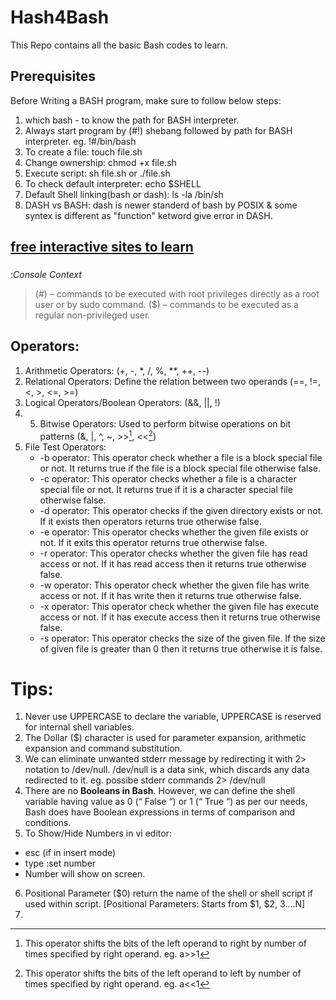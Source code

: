 # Hash4Bash
This Repo contains all the basic Bash codes to learn.

## Prerequisites
Before Writing a BASH program, make sure to follow below steps:

1. which bash - to know the path for BASH interpreter.
2. Always start program by (#!) shebang followed by path for BASH interpreter.
eg. !#/bin/bash
3. To create a file: touch file.sh
4. Change ownership: chmod +x file.sh
5. Execute script: sh file.sh or ./file.sh
6. To check default interpreter: echo $SHELL
7. Default Shell linking(bash or dash): ls -la /bin/sh
8. DASH vs BASH: dash is newer standerd of bash by POSIX & some syntex is different as "function" ketword give error in DASH.

## [free interactive sites to learn](https://www.learnshell.org/)

###
:*Console Context*
> (#) – commands to be executed with root privileges directly as a root user or by sudo command.
> ($) – commands to be executed as a regular non-privileged user.

## Operators:
1. Arithmetic Operators:  (+, -, *, /, %, **, ++, --)
2. Relational Operators: Define the relation between two operands (==, !=, <, >, <=, >=)
3. Logical Operators/Boolean Operators: (&&, ||, !)
4. 5. Bitwise Operators: Used to perform bitwise operations on bit patterns (&, |, ^, ~, >>[^1], <<[^2])
5. File Test Operators: 
   - -b operator: This operator check whether a file is a block special file or not. It returns true if the file is a block special file otherwise false.
   - -c operator: This operator checks whether a file is a character special file or not. It returns true if it is a character special file otherwise false.
   - -d operator: This operator checks if the given directory exists or not. If it exists then operators returns true otherwise false.
   - -e operator: This operator checks whether the given file exists or not. If it exits this operator returns true otherwise false.
   - -r operator: This operator checks whether the given file has read access or not. If it has read access then it returns true otherwise false.
   - -w operator: This operator check whether the given file has write access or not. If it has write then it returns true otherwise false.
   - -x operator: This operator check whether the given file has execute access or not. If it has execute access then it returns true otherwise false.
   - -s operator: This operator checks the size of the given file. If the size of given file is greater than 0 then it returns true otherwise it is false.

# Tips:
1. Never use UPPERCASE to declare the variable, UPPERCASE is reserved for internal shell variables.
2. The Dollar ($) character is used for parameter expansion, arithmetic expansion and command substitution.
3. We can eliminate unwanted stderr message by redirecting it with 2> notation to /dev/null. /dev/null is a data sink, which discards any data redirected to it. eg. possibe stderr commands 2> /dev/null
4. There are no **Booleans in Bash**. However, we can define the shell variable having value as 0 (“ False “) or 1 (“ True “) as per our needs, Bash does have Boolean expressions in terms of comparison and conditions.
5. To Show/Hide Numbers in vi editor:
  - esc (if in insert mode)
  - type :set number
  - Number will show on screen.
 6. Positional Parameter ($0) return the name of the shell or shell script if used within script. [Positional Parameters: Starts from $1, $2, $3....$N]
 7. 


[^1]: This operator shifts the bits of the left operand to right by number of times specified by right operand. eg. a>>1
[^2]: This operator shifts the bits of the left operand to left by number of times specified by right operand. eg. a<<1
